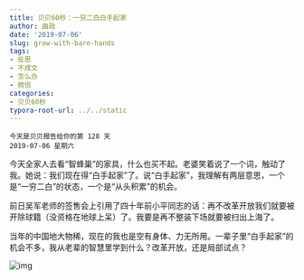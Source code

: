 ```yaml
---
title: 贝贝60秒：一穷二白白手起家
author: 曲政
date: '2019-07-06'
slug: grow-with-bare-hands
tags:
- 反思
- 不成文
- 怎么办
- 微信
categories:
- 贝贝60秒
typora-root-url: ../../static
---
```


```
今天是贝贝报告给你的第 128 天
2019-07-06 星期六
```

今天全家人去看“智蜂巢”的家具，什么也买不起。老婆笑着说了一个词，触动了我。她说：我们现在得“白手起家”了。说“白手起家”，我理解有两层意思，一个是“一穷二白”的状态，一个是“从头积累”的机会。

前日吴军老师的签售会上引用了四十年前小平同志的话：再不改革开放我们就要被开除球籍（没资格在地球上呆）了。我要是再不整装下场就要被扫出上海了。

当年的中国地大物稀，现在的我也是空有身体、力无所用。一辈子里“白手起家”的机会不多，我从老辈的智慧里学到什么？改革开放，还是局部试点？

![img](/images/2019-07-06-%E8%B4%9D%E8%B4%9D60%E7%A7%92%EF%BC%9A%E4%B8%80%E7%A9%B7%E4%BA%8C%E7%99%BD%E7%99%BD%E6%89%8B%E8%B5%B7%E5%AE%B6/640-20200416110700312.jpeg)